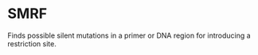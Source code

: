 # SMRF
Finds possible silent mutations in a primer or DNA region for introducing a restriction site.
